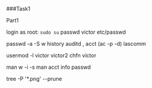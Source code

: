 ###Task1

Part1

login as root:
`
sudo su
`
passwd victor
etc/passwd

passwd -a -S
w
history
auditd , acct (ac -p -d) lascomm

usermod -l victor victor2
chfn victor

man w -i -s
man acct
info passwd 


tree -P '*.png' --prune

